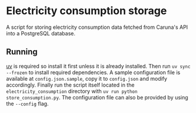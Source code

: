 # Electricity consumption storage

A script for storing electricity consumption data fetched from Caruna's API
into a PostgreSQL database.

## Running

[uv](https://github.com/astral-sh/uv) is required so install it first unless it is
already installed.
Then run `uv sync --frozen` to install required dependencies. A sample configuration
file is available at `config.json.sample`, copy it to `config.json` and modify
accordingly. Finally run the script itself located in the `electricity_consumption`
directory with `uv run python store_consumption.py`.
The configuration file can also be provided by using the `--config` flag.
